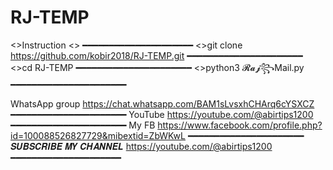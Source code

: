 # RJ-TEMP
<>Instruction <>
━━━━━━━━━━━━━━━━━━━━━
<>git clone https://github.com/kobir2018/RJ-TEMP.git
━━━━━━━━━━━━━━━━━━━━━━  
<>cd RJ-TEMP
━━━━━━━━━━━━━━━━━━━━━━
<>python3 𝓡𝓪𝓳꧂Mail.py
━━━━━━━━━━━━━━━━━━━━━━

WhatsApp group 
https://chat.whatsapp.com/BAM1sLvsxhCHArq6cYSXCZ
━━━━━━━━━━━━━━━━━━━━━━
YouTube 
https://youtube.com/@abirtips1200
━━━━━━━━━━━━━━━━━━━━━━
My FB 
https://www.facebook.com/profile.php?id=100088526827729&mibextid=ZbWKwL
━━━━━━━━━━━━━━━━━━━━━━
𝑺𝑼𝑩𝑺𝑪𝑹𝑰𝑩𝑬 𝑴𝒀 𝑪𝑯𝑨𝑵𝑵𝑬𝑳 
https://youtube.com/@abirtips1200
━━━━━━━━━━━━━━━━━━━━━

